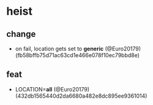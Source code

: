 # heist

## change

* on fail, location gets set to __generic__ (@Euro20179) (fb58bffb75d71ac63cd1e466e078f10ec79bbd8e)

## feat

* LOCATION=__all__ (@Euro20179) (432db1565440d2da6680a482e8dc895ee9361014)


